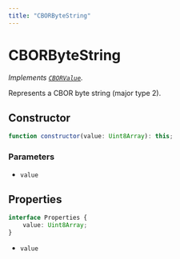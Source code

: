 ```yaml
---
title: "CBORByteString"
---
```


# CBORByteString

_Implements [`CBORValue`](/reference/main/CBORValue)._

Represents a CBOR byte string (major type 2).

## Constructor

```ts
function constructor(value: Uint8Array): this;
```

### Parameters

- `value`

## Properties

```ts
interface Properties {
	value: Uint8Array;
}
```

- `value`
